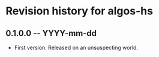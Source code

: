 # Revision history for algos-hs

## 0.1.0.0  -- YYYY-mm-dd

* First version. Released on an unsuspecting world.

